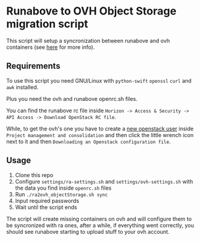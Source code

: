 # Runabove to OVH Object Storage migration script

This script will setup a syncronization between runabove and ovh containers (see [here](https://community.runabove.com/kb/en/object-storage/how-to-sync-runabove-object-storage-containers-to-ovh-public-cloud.html) for more info). 

## Requirements
To use this script you need GNU/Linux with `python-swift` `openssl` `curl` and `awk` installed.

Plus you need the ovh and runabove openrc.sh files.

You can find the runabove rc file inside `Horizon -> Access & Security -> API Access -> Download OpenStack RC file`.

While, to get the ovh's one you have to create a [new openstack user](https://www.ovh.com/fr/publiccloud/guides/g1773.creer_un_acces_a_horizon) inside `Project management and consolidation` and then click the little wrench icon next to it and then `Downloading an Openstack configuration file`.

## Usage
1. Clone this repo
2. Configure `settings/ra-settings.sh` and `settings/ovh-settings.sh` with the data you find inside `openrc.sh` files 
3. Run `./ra2ovh_objectStorage.sh sync`
4. Input required passwords
5. Wait until the script ends

The script will create missing containers on ovh and will configure them to be syncronized with ra ones, after a while, if everything went correctly, you should see runabove starting to upload stuff to your ovh account.
